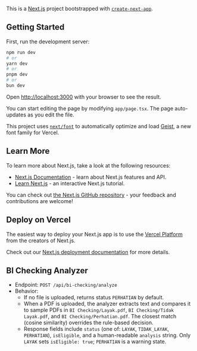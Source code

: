This is a [Next.js](https://nextjs.org) project bootstrapped with [`create-next-app`](https://nextjs.org/docs/app/api-reference/cli/create-next-app).

## Getting Started

First, run the development server:

```bash
npm run dev
# or
yarn dev
# or
pnpm dev
# or
bun dev
```

Open [http://localhost:3000](http://localhost:3000) with your browser to see the result.

You can start editing the page by modifying `app/page.tsx`. The page auto-updates as you edit the file.

This project uses [`next/font`](https://nextjs.org/docs/app/building-your-application/optimizing/fonts) to automatically optimize and load [Geist](https://vercel.com/font), a new font family for Vercel.

## Learn More

To learn more about Next.js, take a look at the following resources:

- [Next.js Documentation](https://nextjs.org/docs) - learn about Next.js features and API.
- [Learn Next.js](https://nextjs.org/learn) - an interactive Next.js tutorial.

You can check out [the Next.js GitHub repository](https://github.com/vercel/next.js) - your feedback and contributions are welcome!

## Deploy on Vercel

The easiest way to deploy your Next.js app is to use the [Vercel Platform](https://vercel.com/new?utm_medium=default-template&filter=next.js&utm_source=create-next-app&utm_campaign=create-next-app-readme) from the creators of Next.js.

Check out our [Next.js deployment documentation](https://nextjs.org/docs/app/building-your-application/deploying) for more details.

## BI Checking Analyzer

- Endpoint: `POST /api/bi-checking/analyze`
- Behavior:
  - If no file is uploaded, returns status `PERHATIAN` by default.
  - When a PDF is uploaded, the analyzer extracts text and compares it to sample PDFs in `BI Checking/Layak.pdf`, `BI Checking/Tidak Layak.pdf`, and `BI Checking/Perhatian.pdf`. The closest match (cosine similarity) overrides the rule-based decision.
  - Response fields include `status` (one of: `LAYAK`, `TIDAK_LAYAK`, `PERHATIAN`), `isEligible`, and a human-readable `analysis` string. Only `LAYAK` sets `isEligible: true`; `PERHATIAN` is a warning state.
